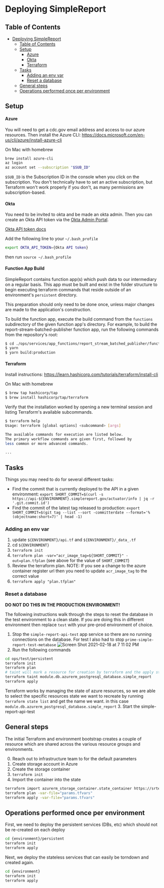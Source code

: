 # Deploying SimpleReport

## Table of Contents
- [Deploying SimpleReport](#deploying-simplereport)
  - [Table of Contents](#table-of-contents)
  - [Setup](#setup)
      - [Azure](#azure)
      - [Okta](#okta)
      - [Terraform](#terraform)
  - [Tasks](#tasks)
    - [Adding an env var](#adding-an-env-var)
    - [Reset a database](#reset-a-database)
  - [General steps](#general-steps)
  - [Operations performed once per environment](#operations-performed-once-per-environment)

## Setup

#### Azure

You will need to get a cdc.gov email address and access to our azure resources. Then install the Azure
CLI: https://docs.microsoft.com/en-us/cli/azure/install-azure-cli

On Mac with homebrew
```bash
brew install azure-cli
az login
az account set --subscription "$SUB_ID"
```

`$SUB_ID` is the Subscription ID in the console when you click on the subscription. You don't technically have to set an active subscription, but Terraform won't work properly if you don't, as many permissions are subscription-based.

#### Okta

You need to be invited to okta and be made an okta admin. Then you can create an Okta API token via
the [Okta Admin Portal](https://hhs-prime-admin.okta.com/admin/access/api/tokens).

[Okta API token docs](https://developer.okta.com/docs/guides/create-an-api-token/create-the-token/) 

Add the following line to your `~/.bash_profile`
```bash
export OKTA_API_TOKEN={Okta API token}
```
then run `source ~/.bash_profile`

#### Function App Build

SimpleReport contains function app(s) which push data to our intermediary on a regular basis. This app must be built and exist in the folder structure to begin executing terraform commands that reside outside of an environment's `persistent` directory.

This preparation should only need to be done once, unless major changes are made to the application's construction.

To build the function app, execute the build command from the `functions` subdirectory of the given function app's directory. For example, to build the report-stream-batched-publisher function app, run the following commands from the repository's root:

```bash
$ cd ./ops/services/app_functions/report_stream_batched_publisher/functions
$ yarn
$ yarn build:production
```

#### Terraform
Install instructions: https://learn.hashicorp.com/tutorials/terraform/install-cli

On Mac with homebrew
```bash
$ brew tap hashicorp/tap
$ brew install hashicorp/tap/terraform
```
Verify that the installation worked by opening a new terminal session and listing Terraform's available subcommands.

```bash
$ terraform help
Usage: terraform [global options] <subcommand> [args]

The available commands for execution are listed below.
The primary workflow commands are given first, followed by
less common or more advanced commands.

...
```

## Tasks

Things you may need to do for several different tasks:

- Find the commit that is currently deployed to the API in a given environment: `export SHORT_COMMIT=$(curl -s https://api-${ENVIRONMENT}.simplereport.gov/actuator/info | jq -r '.git.commit.id')`
- Find the commit of the latest tag released to production: `export SHORT_COMMIT=$(git tag --list --sort -committerdate --format='%(objectname:short=7)' | head -1)`

### Adding an env var
1. update `${ENVIRONMENT}/api.tf` and `${ENVIRONMENT}/_data_.tf`
2. cd `${ENVIRONMENT}`
3. `terraform init`
4. `terraform plan -var="acr_image_tag=${SHORT_COMMIT}" -out=plan.tfplan` (see above for the value of `SHORT_COMMIT`)
5. Review the terraform plan. NOTE: If you see a change to the azure container register url then you need to update `acr_image_tag` to the correct value
6. `terraform apply "plan.tfplan"`

### Reset a database

**DO NOT DO THIS IN THE PRODUCTION ENVIRONMENT!**

The following instructions walk through the steps to reset the database in the test environment to a
clean state. If you are doing this in different environment then replace `test` with your pre-prod
environment of choice.

1. Stop the `simple-report-api-test` app service so there are no running connections on the database. For test I also had to stop `prime-simple-report-test-metabase`
![Screen Shot 2021-02-18 at 7 11 02 PM](https://user-images.githubusercontent.com/53869143/108438453-4a3c0e80-721d-11eb-9319-e1d4b66a563c.png)
2. Run the following commands
```bash
cd ops/test/persistent
terraform init
terraform plan
# taint will mark a resource for creation by terraform and the apply step will start that action
terraform taint module.db.azurerm_postgresql_database.simple_report
terraform apply
```
Terraform works by managing the state of azure resources, so we are able to select the specific resources state we want to recreate by running `terraform state list` and get the name we want. in this case `module.db.azurerm_postgresql_database.simple_report`
3. Start the simple-report-api-test

## General steps

The initial Terraform and environment bootstrap creates a couple of resource which are shared across the various resource groups and environments.

0. Reach out to infrastructure team to for the default parameters
0. Create storage account in Azure
0. Create the storage container
0. `terraform init`
0. Import the container into the state
```bash
terraform import azurerm_storage_container.state_container https://srterraform.blob.core.windows.net/sr-tfstate
terraform plan -var-file="params.tfvars"
terraform apply -var-file="params.tfvars"
```

## Operations performed once per environment

First, we need to deploy the persistent services (DBs, etc) which should not be re-created on each deploy
```bash
cd {environment}/persistent
terraform init
terraform apply
```

Next, we deploy the stateless services that can easily be torndown and created again.
```bash
cd {environment}
terraform init
terraform apply
```
 
